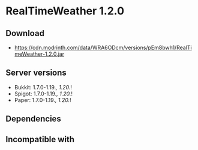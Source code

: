 # RealTimeWeather 1.2.0

## Download
- https://cdn.modrinth.com/data/WRA6ODcm/versions/pEm8bwh1/RealTimeWeather-1.2.0.jar

## Server versions
- Bukkit: 1.7.0-1.19.*, 1.20.*!
- Spigot: 1.7.0-1.19.*, 1.20.*!
- Paper: 1.7.0-1.19.*, 1.20.*!

## Dependencies

## Incompatible with